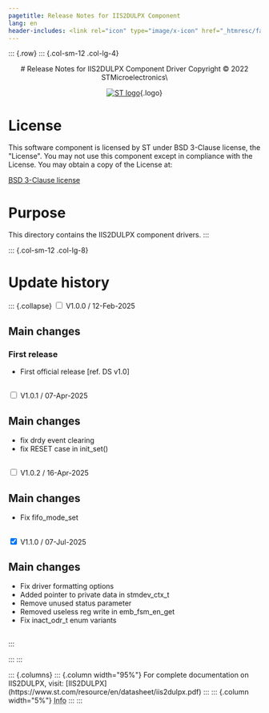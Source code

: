 ```yaml
---
pagetitle: Release Notes for IIS2DULPX Component
lang: en
header-includes: <link rel="icon" type="image/x-icon" href="_htmresc/favicon.png" />
---
```


::: {.row}
::: {.col-sm-12 .col-lg-4}

<center>
# Release Notes for IIS2DULPX Component Driver
Copyright &copy; 2022 STMicroelectronics\

[![ST logo](_htmresc/st_logo_2020.png)](https://www.st.com){.logo}
</center>

# License

This software component is licensed by ST under BSD 3-Clause license, the "License".
You may not use this component except in compliance with the License. You may obtain a copy of the License at:

[BSD 3-Clause license](https://opensource.org/licenses/BSD-3-Clause)

# Purpose

This directory contains the IIS2DULPX component drivers.
:::

::: {.col-sm-12 .col-lg-8}
# Update history

::: {.collapse}
<input type="checkbox" id="collapse-section1" aria-hidden="true">
<label for="collapse-section1" aria-hidden="true">V1.0.0 / 12-Feb-2025</label>
<div>

## Main changes

### First release

- First official release [ref. DS v1.0]

##

</div>

<input type="checkbox" id="collapse-section2" aria-hidden="true">
<label for="collapse-section2" aria-hidden="true">V1.0.1 / 07-Apr-2025</label>
<div>

## Main changes

- fix drdy event clearing
- fix RESET case in init_set()

##

</div>

<input type="checkbox" id="collapse-section3" aria-hidden="true">
<label for="collapse-section3" aria-hidden="true">V1.0.2 / 16-Apr-2025</label>
<div>

## Main changes

- Fix fifo_mode_set

##

</div>

<input type="checkbox" id="collapse-section4" checked aria-hidden="true">
<label for="collapse-section4" aria-hidden="true">V1.1.0 / 07-Jul-2025</label>
<div>

## Main changes

- Fix driver formatting options
- Added pointer to private data in stmdev_ctx_t
- Remove unused status parameter
- Removed useless reg write in emb_fsm_en_get
- Fix inact_odr_t enum variants

##

</div>
:::




:::
:::

<footer class="sticky">
::: {.columns}
::: {.column width="95%"}
For complete documentation on IIS2DULPX,
visit:
[IIS2DULPX](https://www.st.com/resource/en/datasheet/iis2dulpx.pdf)
:::
::: {.column width="5%"}
<abbr title="Based on template cx566953 version 2.0">Info</abbr>
:::
:::
</footer>
